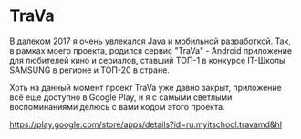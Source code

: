 # TraVa

В далеком 2017 я очень увлекался Java и мобильной разработкой. 
Так, в рамках моего проекта, родился сервис "TraVa" - Android приложение для любителей кино и сериалов, 
ставший ТОП-1 в конкурсе IT-Школы SAMSUNG в регионе и ТОП-20 в стране.

Хоть на данный момент проект TraVa уже давно закрыт, приложение всё еще доступно в Google Play, 
и я с самыми светлыми воспоминаниями делюсь с вами кодом этого проекта.

https://play.google.com/store/apps/details?id=ru.myitschool.travamd&hl

